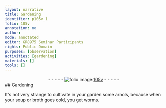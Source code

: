 ```yaml
---
layout: narrative
title: Gardening
identifier: p105v_1
folio: 105v
annotation: no
author:
mode: annotated
editor: GR8975 Seminar Participants
rights: Public Domain
purposes: [observation]
activities: [gardening]
materials: []
tools: []
---
```


 <div class="folio" align="center">- - - - - <a href="http://gallica.bnf.fr/ark:/12148/btv1b10500001g/f216.image" target="_blank"><img src="https://cu-mkp.github.io/GR8975-edition/assets/photo-icon.png" alt="folio image: " style="display:inline-block; margin-bottom:-3px;"/>105v</a> - - - - - </div>  
## Gardening

 
<span class="activity"></span>It's not very strange to cultivate in your garden some <span class="plant">arnols</span>, because when your soup or broth goes cold, you get <span class="animal">worms</span>.
 